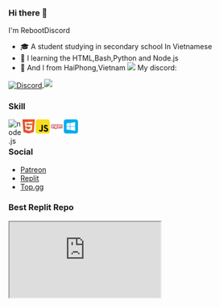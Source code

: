 ### Hi there 👋

I'm RebootDiscord

- 🎓 A student studying in secondary school In Vietnamese
- 🔰 I learning the HTML,Bash,Python and Node.js
- 🎉 And I from HaiPhong,Vietnam
<a href="https://www.youtube.com/watch?v=dQw4w9WgXcQ" rel="nofollow"><img src="https://user-images.githubusercontent.com/73097560/115834477-dbab4500-a447-11eb-908a-139a6edaec5c.gif" style="max-width: 100%;"></a>
My discord:
<a align="center" href="https://discord.com/users/784729115680964618">
<img align="center" src="https://discord.c99.nl/widget/theme-3/784729115680964618.png" alt="Discord"/>
<img src="https://discord.com/api/guilds/858865979479949371/widget.png?style=banner2"></a>

### Skill 

<img height="28" width="28" src="https://raw.githubusercontent.com/edent/SuperTinyIcons/master/images/svg/html5.svg" style="max-width: 100%;"><img height="28" width="28" src="https://raw.githubusercontent.com/edent/SuperTinyIcons/master/images/svg/javascript.svg" style="max-width: 100%;"><img height="28" width="28" src="https://raw.githubusercontent.com/edent/SuperTinyIcons/master/images/svg/npm.svg" style="max-width: 100%;"><img height="28" width="28" src="https://raw.githubusercontent.com/edent/SuperTinyIcons/master/images/svg/windows.svg" style="max-width: 100%;"><img align="left" alt="node.js" width="26px" src="https://camo.githubusercontent.com/973a118e690e810599bc0b9b3fcec3a314505b412e307e5eab8ff8a2211ddc14/68747470733a2f2f692e696d6775722e636f6d2f74594c465a42682e706e67" data-canonical-src="https://i.imgur.com/tYLFZBh.png" style="max-width: 100%;">
### Social
- [Patreon](https://patreon.com/rebootdiscord)
- [Replit](https://replit.com/@kirigizakazutov)
- [Top.gg](https://top.gg/user/784729115680964618)

### Best Replit Repo

<iframe sandbox="allow-forms allow-pointer-lock allow-popups allow-same-origin allow-scripts allow-modals" src="https://9468ba76-9b6a-482f-ab4a-1c6346571ad7.id.repl.co" class="css-zk332g"></iframe>
